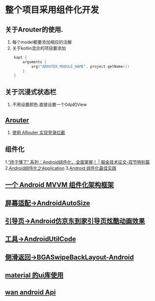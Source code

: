 # 整个项目采用组件化开发

## 关于Arouter的使用.
1. 每个model都要添加相应的注解
2. 关于kotlin混合的项目要添加
```kotlin
    kapt {
        arguments {
            arg("AROUTER_MODULE_NAME", project.getName())
        }
    }
```

## 关于沉浸式状态栏
1. 不用设置颜色.直接设置一个0dp的View

## [Arouter](https://github.com/alibaba/ARouter/blob/master/README_CN.md)
1. [使用 ARouter 实现登录拦截](https://lishide.github.io/2020/06/05/Android-ARouter-Login-Interceptor/)

## 组件化
1.[“终于懂了” 系列：Android组件化，全面掌握！ | 掘金技术征文-双节特别篇](https://juejin.cn/post/6881116198889586701#heading-6)
2.[Android组件化之Application](https://juejin.cn/post/6844904031668666376#heading-1)
3.[Android 组件化最佳实践](https://juejin.cn/post/6844903649102004231#heading-4)

## [一个 Android MVVM 组件化架构框架](https://juejin.cn/post/6866628586414997512#heading-11)

## [屏幕适配->AndroidAutoSize](https://github.com/JessYanCoding/AndroidAutoSize)

## [引导页->Android仿京东到家引导页炫酷动画效果](https://jishuin.proginn.com/p/763bfbd5535f)

## [工具->AndroidUtilCode](https://github.com/Blankj/AndroidUtilCode)

## [侧滑返回->BGASwipeBackLayout-Android](https://github.com/bingoogolapple/BGASwipeBackLayout-Android)

## [material 的ui库使用](https://material.io/)

## [wan android Api](https://www.wanandroid.com/blog/show/2)